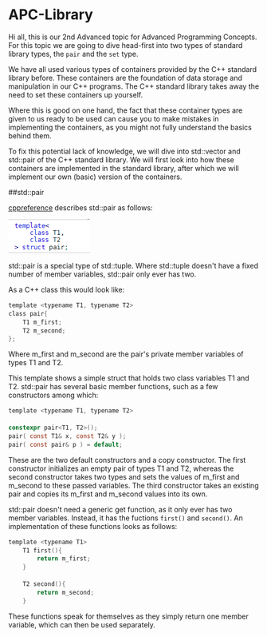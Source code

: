 # APC-Library

Hi all, this is our 2nd Advanced topic for Advanced Programming Concepts. For this topic we are going to dive head-first into two types of standard library types, the `pair` and the `set` type.

We have all used various types of containers provided by the C++ standard library before. These containers are the foundation of data storage and manipulation in our C++ programs.
The C++ standard library takes away the need to set these containers up yourself.

Where this is good on one hand, the fact that these container types are given to us ready to be used can cause you to make mistakes in implementing the containers, as you might not fully understand the basics behind them.

To fix this potential lack of knowledge, we will dive into std::vector and std::pair of the C++ standard library.
We will first look into how these containers are implemented in the standard library, after which we will implement our own (basic) version of the containers.

##std::pair


[cppreference](https://en.cppreference.com/w/cpp/utility/pair) describes std::pair as follows:

![img.png](Imgs/cppreference_pair.png)

std::pair is a special type of std::tuple. Where std::tuple doesn't have a fixed number of member variables, std::pair only ever has two.

As a C++ class this would look like:

```c
template <typename T1, typename T2>
class pair{
    T1 m_first;
    T2 m_second;
};
```
Where m_first and m_second are the pair's private member variables of types T1 and T2.

This template shows a simple struct that holds two class variables T1 and T2. std::pair has several basic member functions, such as a few constructors among which:
```c
template <typename T1, typename T2>

constexpr pair<T1, T2>();
pair( const T1& x, const T2& y );
pair( const pair& p ) = default;
```
These are the two default constructors and a copy constructor. The first constructor initializes an empty pair of types T1 and T2, whereas the second constructor takes two types and sets the values of m_first and m_second to these passed variables.
The third constructor takes an existing pair and copies its m_first and m_second values into its own.

std::pair doesn't need a generic get function, as it only ever has two member variables. Instead, it has the fuctions `first()` and `second()`.
An implementation of these functions looks as follows:

```c
template <typename T1>
    T1 first(){
        return m_first;
    }
    
    T2 second(){
        return m_second;
    }
```

These functions speak for themselves as they simply return one member variable, which can then be used separately.